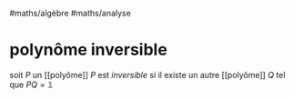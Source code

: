 #maths/algèbre #maths/analyse 
# polynôme inversible
soit $P$ un [[polyôme]]
$P$ est _inversible_ si il existe un autre [[polyôme]] $Q$ tel que $PQ = \mathbb{1}$

